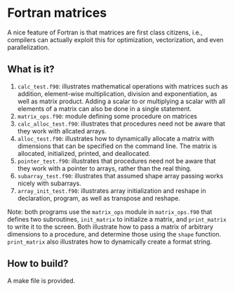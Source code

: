 Fortran matrices
================

A nice feature of Fortran is that matrices are first class citizens,
i.e., compilers can actually exploit this for optimization, vectorization,
and even parallelization.

What is it?
-----------
1. `calc_test.f90`: illustrates mathematical operations with matrices such
    as addition, element-wise multiplication, division and exponentiation,
    as well as matrix product.  Adding a scalar to or multiplying a scalar
    with all elements of a matrix can also be done in a single statement.
1. `matrix_ops.f90`: module defining some procedure on matrices
1. `calc_alloc_test.f90`: illustrates that procedures need not be aware
    that they work with allcated arrays.
1. `alloc_test.f90`: illustrates how to dynamically allocate a matrix with
    dimensions that can be specified on the command line.  The matrix is
    allocated, initialized, printed, and deallocated.
1. `pointer_test.f90`: illustrates that procedures need not be aware
    that they work with a pointer to arrays, rather than the real thing.
1. `subarray_test.f90`: illustrates that assumed shape array passing works
    nicely with subarrays.
1. `array_init_test.f90`: illustrates array initialization and reshape in
    declaration, program, as well as transpose and reshape.

Note: both programs use the `matrix_ops` module in `matrix_ops.f90` that
defines two subroutines, `init_matrix` to initialize a matrix, and
`print_matrix` to write it to the screen.  Both illustrate how to pass
a matrix of arbitrary dimensions to a procedure, and determine those
using the `shape` function.
`print_matrix` also illustrates how to dynamically create a format string.

How to build?
-------------
A make file is provided.
